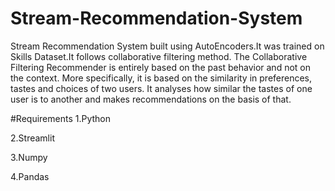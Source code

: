 # Stream-Recommendation-System
Stream Recommendation System built using AutoEncoders.It was trained on Skills Dataset.It follows collaborative filtering method. The Collaborative Filtering Recommender is entirely based on the past behavior and not on the context. More specifically, it is based on the similarity in preferences, tastes and choices of two users. It analyses how similar the tastes of one user is to another and makes recommendations on the basis of that.

#Requirements
1.Python

2.Streamlit

3.Numpy

4.Pandas

